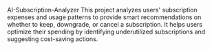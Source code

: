 AI-Subscription-Analyzer
This project analyzes users' subscription expenses and usage patterns to provide smart recommendations on whether to keep, downgrade, or cancel a subscription. It helps users optimize their spending by identifying underutilized subscriptions and suggesting cost-saving actions.
